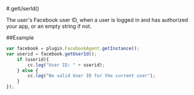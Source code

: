 #.getUserId()

The user's Facebook user ID, when a user is logged in and has authorized your app, or an empty string if not.

##Example

```javascript
var facebook = plugin.FacebookAgent.getInstance();
var userid = facebook.getUserId();
    if (userid){
        cc.log("User ID: " + userid);
    } else {
        cc.log("No valid User ID for the current user");
    }
});
```
